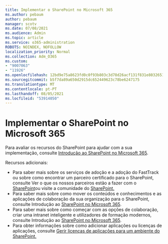```yaml
---
title: Implementar o SharePoint no Microsoft 365
ms.author: pebaum
author: pebaum
manager: scotv
ms.date: 07/08/2021
ms.audience: Admin
ms.topic: article
ms.service: o365-administration
ROBOTS: NOINDEX, NOFOLLOW
localization_priority: Normal
ms.collection: Adm_O365
ms.custom:
- "9007063"
- "11926"
ms.openlocfilehash: 12bd9e75a8623fd0c0f93b803c3d78d26acf131f831e8032651461fe80914c57
ms.sourcegitcommit: b5f7da89a650d2915dc652449623c78be6247175
ms.translationtype: MT
ms.contentlocale: pt-PT
ms.lasthandoff: 08/05/2021
ms.locfileid: "53914050"
---
```

# <a name="deploy-sharepoint-in-microsoft-365"></a>Implementar o SharePoint no Microsoft 365

Para avaliar os recursos do SharePoint para ajudar com a sua implementação, consulte [Introdução ao SharePoint no Microsoft 365](/sharepoint/introduction). 

Recursos adicionais: 

- Para saber mais sobre os serviços de adoção e a adoção do FastTrack ou sobre como encontrar um parceiro certificado para o SharePoint, consulte Ver o que os nossos parceiros estão a fazer com o [SharePoint](/microsoft-365/sharepoint/sharepoint-partners-sharepoint-support)ou visite a comunidade do [SharePoint.](https://techcommunity.microsoft.com/t5/sharepoint/ct-p/SharePoint) 
- Para saber mais sobre como mover os conteúdos e conhecimentos e as aplicações de colaboração da sua organização para o SharePoint, consulte Introdução ao [SharePoint no Microsoft 365](/sharepoint/introduction#migration). 
- Para saber mais sobre como começar com as opções de colaboração, criar uma intranet inteligente e utilizadores de formação modernos, consulte Introdução ao [SharePoint no Microsoft 365](/sharepoint/introduction#collaboration). 
- Para obter informações sobre como adicionar aplicações ou licenças de aplicações, consulte [Gerir licenças de aplicações para um ambiente do SharePoint.](/sharepoint/manage-app-licenses) 


